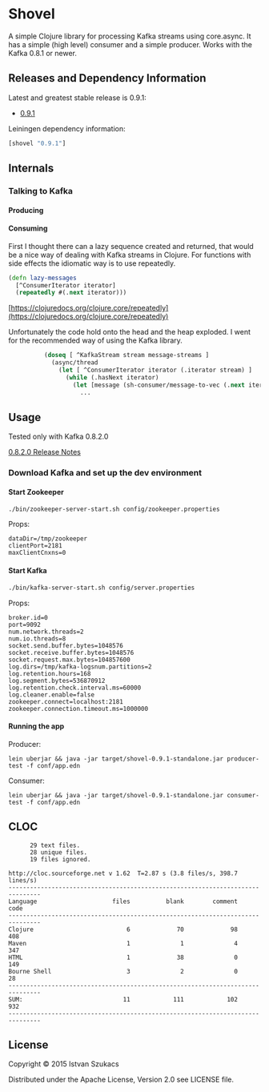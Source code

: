 # Shovel

A simple Clojure library for processing Kafka streams using core.async. It has a simple (high level) consumer
and a simple producer. Works with the Kafka 0.8.1 or newer.

## Releases and Dependency Information

Latest and greatest stable release is 0.9.1:

* [0.9.1](https://github.com/l1x/shovel/tree/0.9.1)

Leiningen dependency information:

```clojure
[shovel "0.9.1"]
```
## Internals

### Talking to Kafka

#### Producing

#### Consuming

First I thought there can a lazy sequence created and returned, that would be a nice way of dealing with Kafka streams in Clojure. For functions with side effects the idiomatic way is to use repeatedly.

```Clojure
(defn lazy-messages
  [^ConsumerIterator iterator]
  (repeatedly #(.next iterator)))
```

[https://clojuredocs.org/clojure.core/repeatedly](https://clojuredocs.org/clojure.core/repeatedly)

Unfortunately the code hold onto the head and the heap exploded. I went for the recommended way of using the Kafka library.

```Clojure
          (doseq [ ^KafkaStream stream message-streams ]
            (async/thread
              (let [ ^ConsumerIterator iterator (.iterator stream) ]
                (while (.hasNext iterator)
                  (let [message (sh-consumer/message-to-vec (.next iterator))]
                    ...
```


## Usage

Tested only with Kafka 0.8.2.0

[0.8.2.0 Release Notes](https://archive.apache.org/dist/kafka/0.8.2.0/RELEASE_NOTES.html)

### Download Kafka and set up the dev environment

#### Start Zookeeper

```bash
./bin/zookeeper-server-start.sh config/zookeeper.properties
```

Props:

```
dataDir=/tmp/zookeeper
clientPort=2181
maxClientCnxns=0
```

#### Start Kafka 

```bash
./bin/kafka-server-start.sh config/server.properties
```

Props:
```
broker.id=0
port=9092
num.network.threads=2 
num.io.threads=8
socket.send.buffer.bytes=1048576
socket.receive.buffer.bytes=1048576
socket.request.max.bytes=104857600
log.dirs=/tmp/kafka-logsnum.partitions=2
log.retention.hours=168
log.segment.bytes=536870912
log.retention.check.interval.ms=60000
log.cleaner.enable=false
zookeeper.connect=localhost:2181
zookeeper.connection.timeout.ms=1000000
```

#### Running the app

Producer:

```
lein uberjar && java -jar target/shovel-0.9.1-standalone.jar producer-test -f conf/app.edn
```

Consumer:

```
lein uberjar && java -jar target/shovel-0.9.1-standalone.jar consumer-test -f conf/app.edn
```
## CLOC

```
      29 text files.
      28 unique files.
      19 files ignored.

http://cloc.sourceforge.net v 1.62  T=2.87 s (3.8 files/s, 398.7 lines/s)
-------------------------------------------------------------------------------
Language                     files          blank        comment           code
-------------------------------------------------------------------------------
Clojure                          6             70             98            408
Maven                            1              1              4            347
HTML                             1             38              0            149
Bourne Shell                     3              2              0             28
-------------------------------------------------------------------------------
SUM:                            11            111            102            932
-------------------------------------------------------------------------------
```

## License

Copyright © 2015 Istvan Szukacs 

Distributed under the Apache License, Version 2.0 see LICENSE file.
